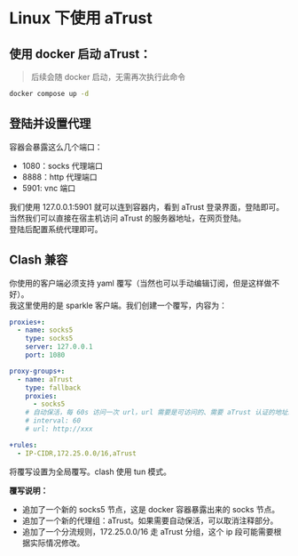 # Linux 下使用 aTrust

## 使用 docker 启动 aTrust：

> 后续会随 docker 启动，无需再次执行此命令

```bash
docker compose up -d
```

## 登陆并设置代理

容器会暴露这么几个端口：

- 1080：socks 代理端口
- 8888：http 代理端口
- 5901: vnc 端口

我们使用 127.0.0.1:5901 就可以连到容器内，看到 aTrust 登录界面，登陆即可。\
当然我们可以直接在宿主机访问 aTrust 的服务器地址，在网页登陆。\
登陆后配置系统代理即可。

## Clash 兼容

你使用的客户端必须支持 yaml 覆写（当然也可以手动编辑订阅，但是这样做不好）。\
我这里使用的是 sparkle 客户端。我们创建一个覆写，内容为：

```yaml
proxies+:
  - name: socks5
    type: socks5
    server: 127.0.0.1
    port: 1080

proxy-groups+:
  - name: aTrust
    type: fallback
    proxies:
      - socks5
    # 自动保活，每 60s 访问一次 url，url 需要是可访问的、需要 aTrust 认证的地址。
    # interval: 60
    # url: http://xxx

+rules:
  - IP-CIDR,172.25.0.0/16,aTrust
```

将覆写设置为全局覆写。clash 使用 tun 模式。

**覆写说明：**

- 追加了一个新的 socks5 节点，这是 docker 容器暴露出来的 socks 节点。
- 追加了一个新的代理组：aTrust。如果需要自动保活，可以取消注释部分。
- 追加了一个分流规则，172.25.0.0/16 走 aTrust 分组，这个 ip 段可能需要根据实际情况修改。
